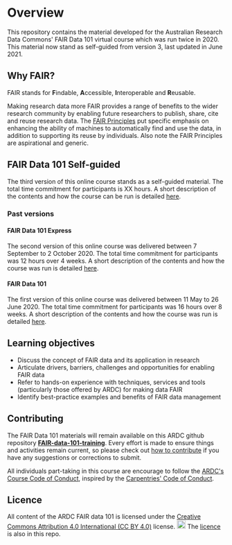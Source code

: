 # Overview

This repository contains the material developed for the Australian Research Data Commons' FAIR Data 101 virtual course which was run twice in 2020. 
This material now stand as self-guided from version 3, last updated in June 2021.

## Why FAIR?
FAIR stands for **F**indable, **A**ccessible, **I**nteroperable and **R**eusable. 

Making research data more FAIR provides a range of benefits to the wider research community by enabling future researchers to publish, share, cite and reuse research data. The [FAIR Principles](https://doi.org/10.1038/sdata.2016.18) put specific emphasis on enhancing the ability of machines to automatically find and use the data, in addition to supporting its reuse by individuals. Also note the FAIR Principles are aspirational and generic. 

## FAIR Data 101 Self-guided
The third version of this online course stands as a self-guided material. The total time commitment for participants is XX hours. A short description of the contents and how the course can be run is detailed [here](./fair-101-v3.md).

### Past versions 

#### FAIR Data 101 Express
The second version of this online course was delivered between 7 September to 2 October 2020. The total time commitment for participants was 12 hours over 4 weeks. A short description of the contents and how the course was run is detailed [here](./fair-101-v2.md).

#### FAIR Data 101
The first version of this online course was delivered between 11 May to 26 June 2020. The total time commitment for participants was 16 hours over 8 weeks. A short description of the contents and how the course was run is detailed [here](./fair-101-v1.md). 

## Learning objectives
* Discuss the concept of FAIR data and its application in research
* Articulate drivers, barriers, challenges and opportunities for enabling FAIR data
* Refer to hands-on experience with techniques, services and tools (particularly those offered by ARDC) for making data FAIR
* Identify best-practice examples and benefits of FAIR data management

## Contributing
The FAIR Data 101 materials will remain available
on this ARDC github repository [**FAIR-data-101-training**](https://github.com/au-research/FAIR-data-101-training/). Every effort is made to ensure things and activities remain current, so please check out [how to contribute](CONTRIBUTING.md) if you have any suggestions or corrections to submit.

All individuals part-taking in this course are encourage to follow the [ARDC's Course Code of Conduct](https://tiny.cc/code-conduct), inspired
by the [Carpentries' Code of Conduct](https://docs.carpentries.org/topic_folders/policies/code-of-conduct.html).

## Licence
All content of the ARDC FAIR data 101 is licensed under the [Creative Commons Attribution 4.0 International (CC BY 4.0)](https://creativecommons.org/licenses/by/4.0/) license. 
<a href="https://creativecommons.org/licenses/by/4.0/"><img src="https://mirrors.creativecommons.org/presskit/buttons/80x15/png/by.png" height="20"/></a>
The [licence](./LICENCE.md) is also in this repo.
